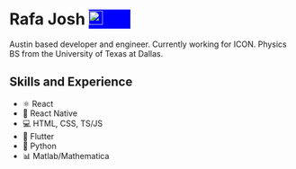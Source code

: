 
# Rafa Josh <a href="https://linkedin.com/in/rafael-josh-261552153" style="background-color:blue"  target="blank"><img  src="https://cdn.jsdelivr.net/npm/simple-icons@3.0.1/icons/linkedin.svg" alt="rafael-josh-261552153" height="25" width="25"  />yas</a>

Austin based developer and engineer. Currently working for ICON. Physics BS from the University of Texas at Dallas.

## Skills and Experience
* ⚛ React
* 📱 React Native
* 💻 HTML, CSS, TS/JS
* 🌌 Flutter
* 🐍 Python
* 📊 Matlab/Mathematica





</p>

<style>
  a {
    color:blue;
  }
</style>

